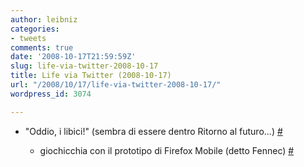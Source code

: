 ```yaml
---
author: leibniz
categories:
- tweets
comments: true
date: '2008-10-17T21:59:59Z'
slug: life-via-twitter-2008-10-17
title: Life via Twitter (2008-10-17)
url: "/2008/10/17/life-via-twitter-2008-10-17/"
wordpress_id: 3074

---
```

* "Oddio, i libici!" (sembra di essere dentro Ritorno al futuro...) [#](http://twitter.com/leibniz/statuses/963610160)

	
  * giochicchia con il prototipo di Firefox Mobile (detto Fennec) [#](http://twitter.com/leibniz/statuses/964369845)



